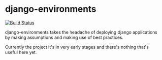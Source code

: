 # django-environments
[![Build Status](https://travis-ci.org/delgiudices/django-environments.svg?branch=master)](https://travis-ci.org/delgiudices/django-environments)

django-environments takes the headache of deploying django applications by making assumptions and making use of best practices.

Currently the project it's in very early stages and there's nothing that's useful here yet.
